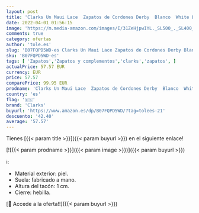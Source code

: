 ```yaml
---
layout: post
title: 'Clarks Un Maui Lace  Zapatos de Cordones Derby  Blanco  White Leather-   35 EU'
date: 2022-04-01 01:56:15
image: 'https://m.media-amazon.com/images/I/31ZeHjpwIYL._SL500_._SL400_.jpg'
comments: true
category: ofertas
author: 'tole.es'
slug: 'B07FQPD5WD-es Clarks Un Maui Lace Zapatos de Cordones Derby Blanco White...'
sku: 'B07FQPD5WD-es'
tags: [ 'Zapatos','Zapatos y complementos','clarks','zapatos', ]
actualPrice: 57.57 EUR
currency: EUR
price: 57.57
comparePrice: 99.95 EUR
prodname: 'Clarks Un Maui Lace  Zapatos de Cordones Derby  Blanco  White Leather-   35 EU'
country: 'es'
flag: '🇪🇸'
brand: 'Clarks'
buyurl: 'https://www.amazon.es/dp/B07FQPD5WD/?tag=tolees-21'
descuento: '42.40'
average: '57.57'
---
```


Tienes [{{< param title >}}]({{< param buyurl >}}) en el siguiente enlace!

[![{{< param prodname >}}]({{< param image >}})]({{< param buyurl >}})

ℹ️:

- Material exterior: piel.
- Suela: fabricado a mano.
- Altura del tacón: 1 cm.
- Cierre: hebilla.

[🛒 Accede a la oferta!!]({{< param buyurl >}})
